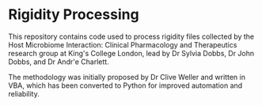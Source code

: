 # Rigidity Processing

This repository contains code used to process rigidity files collected by the Host Microbiome Interaction: Clinical Pharmacology and Therapeutics research group at King's College London, lead by Dr Sylvia Dobbs, Dr John Dobbs, and Dr Andr'e Charlett. 

The methodology was initially proposed by Dr Clive Weller and written in VBA, which has been converted to Python for improved automation and reliability.
